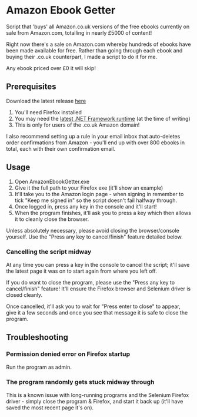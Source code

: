 # Amazon Ebook Getter
Script that 'buys' all Amazon.co.uk versions of the free ebooks currently on sale from Amazon.com, totalling in nearly £5000 of content!

Right now there's a sale on Amazon.com whereby hundreds of ebooks have been made available for free. Rather than going through each ebook and buying their .co.uk counterpart, I made a script to do it for me.

Any ebook priced over £0 it will skip!

## Prerequisites
Download the latest release [here](https://github.com/RyanHx/AmazonEbookGetter/releases/download/v1.0.0/AmazonEbookGetter.zip)
1. You'll need Firefox installed
2. You may need the [latest .NET Framework runtime](https://dotnet.microsoft.com/download/dotnet-framework/net48) (at the time of writing)
3. This is only for users of the .co.uk Amazon domain!

I also recommend setting up a rule in your email inbox that auto-deletes order confirmations from Amazon - you'll end up with over 800 ebooks in total, each with their own confirmation email. 
## Usage
1. Open AmazonEbookGetter.exe
2. Give it the full path to your Firefox exe (it'll show an example)
3. It'll take you to the Amazon login page - when signing in remember to tick "Keep me signed in" so the script doesn't fail halfway through.
4. Once logged in, press any key in the console and it'll start!
5. When the program finishes, it'll ask you to press a key which then allows it to cleanly close the browser. 

Unless absolutely necessary, please avoid closing the browser/console yourself. Use the "Press any key to cancel/finish" feature detailed below.

### Cancelling the script midway
At any time you can press a key in the console to cancel the script; it'll save the latest page it was on to start again from where you left off.

If you do want to close the program, please use the "Press any key to cancel/finish" feature! It'll ensure the Firefox browser and Selenium driver is closed cleanly.

Once cancelled, it'll ask you to wait for "Press enter to close" to appear, give it a few seconds and once you see that message it is safe to close the program.

## Troubleshooting
### Permission denied error on Firefox startup
Run the program as admin.
### The program randomly gets stuck midway through
This is a known issue with long-running programs and the Selenium Firefox driver - simply close the program & Firefox, and start it back up (it'll have saved the most recent page it's on).
